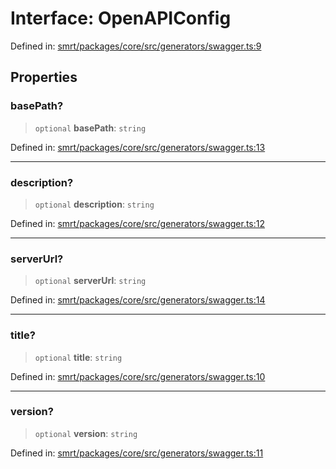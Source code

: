 # Interface: OpenAPIConfig

Defined in: [smrt/packages/core/src/generators/swagger.ts:9](https://github.com/happyvertical/smrt/blob/71a16025d52b026725fd522a392015e67e1d6489/packages/core/src/generators/swagger.ts#L9)

## Properties

### basePath?

> `optional` **basePath**: `string`

Defined in: [smrt/packages/core/src/generators/swagger.ts:13](https://github.com/happyvertical/smrt/blob/71a16025d52b026725fd522a392015e67e1d6489/packages/core/src/generators/swagger.ts#L13)

***

### description?

> `optional` **description**: `string`

Defined in: [smrt/packages/core/src/generators/swagger.ts:12](https://github.com/happyvertical/smrt/blob/71a16025d52b026725fd522a392015e67e1d6489/packages/core/src/generators/swagger.ts#L12)

***

### serverUrl?

> `optional` **serverUrl**: `string`

Defined in: [smrt/packages/core/src/generators/swagger.ts:14](https://github.com/happyvertical/smrt/blob/71a16025d52b026725fd522a392015e67e1d6489/packages/core/src/generators/swagger.ts#L14)

***

### title?

> `optional` **title**: `string`

Defined in: [smrt/packages/core/src/generators/swagger.ts:10](https://github.com/happyvertical/smrt/blob/71a16025d52b026725fd522a392015e67e1d6489/packages/core/src/generators/swagger.ts#L10)

***

### version?

> `optional` **version**: `string`

Defined in: [smrt/packages/core/src/generators/swagger.ts:11](https://github.com/happyvertical/smrt/blob/71a16025d52b026725fd522a392015e67e1d6489/packages/core/src/generators/swagger.ts#L11)
